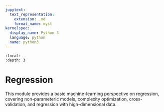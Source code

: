 ```yaml
---
jupytext:
  text_representation:
    extension: .md
    format_name: myst
kernelspec:
  display_name: Python 3
  language: python
  name: python3
---
```


```{contents}
:local:
:depth: 3
```

# Regression

This module provides a basic machine-learning perspective on regression, covering non-parameteric models, complexity optimization, cross-validation, and regression with high-dimensional data.

